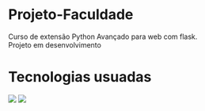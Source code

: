 # Projeto-Faculdade
Curso de extensão Python Avançado para web com flask.</br>
Projeto em desenvolvimento

# Tecnologias usuadas
![](https://img.shields.io/badge/Python-3776AB?style=for-the-badge&logo=python&logoColor=white) 
![]( 	https://img.shields.io/badge/Flask-000000?style=for-the-badge&logo=flask&logoColor=whit)
